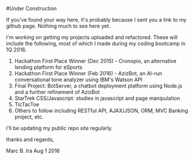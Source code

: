 #Under Construction

If you've found your way here, it's probably because I sent you a link to my github page. Nothing much to see here yet. 

I'm working on getting my projects uploaded and refactored. These will include the following, most of which I made during my coding bootcamp in 1Q 2016.  

1. Hackathon First Place Winner (Dec 2015) - Cronopio, an alternative lending platform for eSports
2. Hackathon First Place Winner (Feb 2016) - AzizBot, an AI-run conversational tone analyzer using IBM's Watson API
3. Final Project:  BotServer, a chatbot deployment platform using Node.js and a further refinement of AzizBot
4. StarTrek CSS/Javascript:  studies in javascript and page manipulation
5. TicTacToe
7. Others to follow including RESTful API,  AJAX/JSON, ORM, MVC Banking project, etc.

I'll be updating my public repo site regularly.

thanks and regards,

Marc B. Ira
Aug 1 2016

